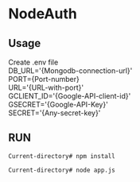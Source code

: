 # NodeAuth

Usage
----
Create .env file<br>
    DB_URL='{Mongodb-connection-url}'<br>
    PORT={Port-number}<br>
    URL='{URL-with-port}'<br>
    GCLIENT_ID='{Google-API-client-id}'<br>
    GSECRET='{Google-API-Key}'<br>
    SECRET='{Any-secret-key}'<br>

RUN
---
    Current-directory# npm install
        
    Current-directory# node app.js